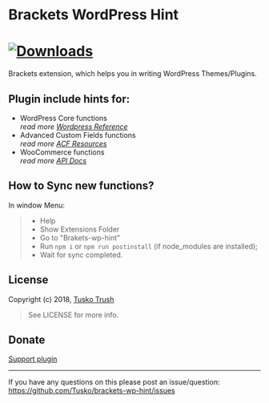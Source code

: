 Brackets WordPress Hint
================

[![Downloads](https://badges.ml/brackets-wp-functions-hint/total.svg)](https://brackets-extension-badges.github.io#brackets-wp-functions-hint)
================

Brackets extension, which helps you in writing WordPress Themes/Plugins.

## Plugin include hints for:
- WordPress Core functions <br>
    *read more [Wordpress Reference](https://developer.wordpress.org/reference/)*
- Advanced Custom Fields functions <br>
    *read more [ACF Resources](http://www.advancedcustomfields.com/resources/)*
- WooCommerce functions <br>
    *read more [API Docs](https://docs.woothemes.com/wc-apidocs/)*

## How to Sync new functions?
 In window Menu:

 >  - Help
 >  - Show Extensions Folder
 >  - Go to "Brakets-wp-hint"
 >  - Run ```npm i``` or ```npm run postinstall``` (if node_modules are installed);
 >  - Wait for sync completed.

## License
Copyright (c) 2018, [Tusko Trush](https://frontend.im/?github "Tusko Trush")

> See LICENSE for more info.

## Donate
[Support plugin](https://send.monobank.com.ua/QMnpw2tn "Support plugin")

---------------
If you have any questions on this please post an issue/question: https://github.com/Tusko/brackets-wp-hint/issues
